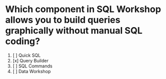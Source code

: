 # Which component in SQL Workshop allows you to build queries graphically without manual SQL coding?

1. [ ] Quick SQL
1. [x] Query Builder
1. [ ] SQL Commands
1. [ ] Data Workshop